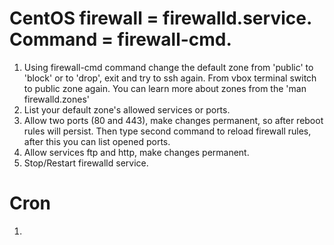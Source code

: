# CentOS firewall = firewalld.service. Command = firewall-cmd.
1. Using firewall-cmd command change the default zone from 'public' to 'block' or to 'drop', exit and try to ssh again. From vbox terminal switch to public zone again. You can learn more about zones from the 'man firewalld.zones'
2. List your default zone's allowed services or ports. 
3. Allow two ports (80 and 443), make changes permanent, so after reboot rules will persist. Then type second command to reload firewall rules, after this you can list opened ports.
4. Allow services ftp and http, make changes permanent.   
5. Stop/Restart firewalld service. 

# Cron
1. 
